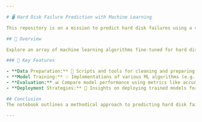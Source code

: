 ```yaml
---

# 🖥️ Hard Disk Failure Prediction with Machine Learning

This repository is on a mission to predict hard disk failures using a variety of powerful machine learning algorithms. Dive into the world of predictive modeling to anticipate and prevent potential disk disasters! 💾🛠️

## 🌟 Overview

Explore an array of machine learning algorithms fine-tuned for hard disk failure prediction. This repository covers data preprocessing, model training, evaluation, and comparison, empowering you to fortify your data storage system against looming failures.

### 🔑 Key Features

- **Data Preparation:** 🧹 Scripts and tools for cleaning and preparing hard disk data.
- **Model Training:** 💡 Implementations of various ML algorithms (e.g., Random Forest, SVM) for predictive analysis.
- **Evaluation:** 📊 Compare model performance using metrics like accuracy, precision, and recall.
- **Deployment Strategies:** 🚀 Insights on deploying trained models for proactive maintenance.

## Conclusion
The notebook outlines a methodical approach to predicting hard disk failures using machine learning, emphasizing data cleaning and model evaluation using ROC curves.

---
```

